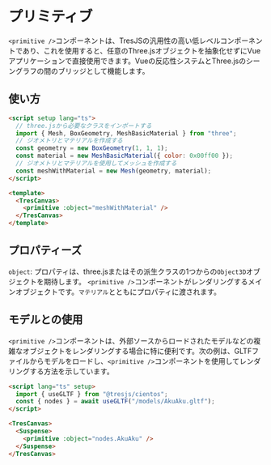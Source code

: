 # プリミティブ

`<primitive />`コンポーネントは、TresJSの汎用性の高い低レベルコンポーネントであり、これを使用すると、任意のThree.jsオブジェクトを抽象化せずにVueアプリケーションで直接使用できます。Vueの反応性システムとThree.jsのシーングラフの間のブリッジとして機能します。

## 使い方

```html
<script setup lang="ts">
  // three.jsから必要なクラスをインポートする
  import { Mesh, BoxGeometry, MeshBasicMaterial } from "three";
  // ジオメトリとマテリアルを作成する
  const geometry = new BoxGeometry(1, 1, 1);
  const material = new MeshBasicMaterial({ color: 0x00ff00 });
  // ジオメトリとマテリアルを使用してメッシュを作成する
  const meshWithMaterial = new Mesh(geometry, material);
</script>

<template>
  <TresCanvas>
    <primitive :object="meshWithMaterial" />
  </TresCanvas>
</template>
```

## プロパティーズ

`object`: プロパティは、three.jsまたはその派生クラスの1つからの`Object3D`オブジェクトを期待します。 `<primitive />`コンポーネントがレンダリングするメインオブジェクトです。`マテリアル`とともにプロパティに渡されます。

## モデルとの使用

`<primitive />`コンポーネントは、外部ソースからロードされたモデルなどの複雑なオブジェクトをレンダリングする場合に特に便利です。次の例は、GLTFファイルからモデルをロードし、`<primitive />`コンポーネントを使用してレンダリングする方法を示しています。

```html
<script lang="ts" setup>
  import { useGLTF } from "@tresjs/cientos";
  const { nodes } = await useGLTF("/models/AkuAku.gltf");
</script>

<TresCanvas>
  <Suspense>
    <primitive :object="nodes.AkuAku" />
  </Suspense>
</TresCanvas>
```
